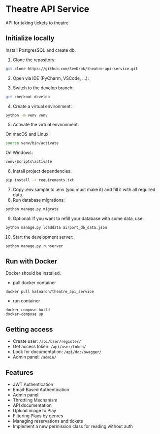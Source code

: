 # Theatre API Service


API for taking tickets to theatre


## Initialize locally
Install PostgresSQL and create db.

1. Clone the repository:
```bash
git clone https://github.com/SevKrok/theatre-api-service.git
```
2. Open via IDE (PyCharm, VSCode, ...):

3. Switch to the develop branch:
```bash
git checkout develop
```
4. Create a virtual environment:
```bash
python -m venv venv
```
5. Activate the virtual environment:

On macOS and Linux:
```bash
source venv/bin/activate
```
On Windows:
```bash
venv\Scripts\activate
```
6. Install project dependencies:
```bash
pip install -r requirements.txt
```
7. Copy .env.sample to .env (you must make it) and fill it with all required data.
8. Run database migrations:
```bash
python manage.py migrate
```
9. Optional: If you want to refill your database with some data, use:
```bash
python manage.py loaddata airport_db_data.json
```
10. Start the development server:
```bash
python manage.py runserver
```

## Run with Docker
Docker should be installed.

+ pull docker container
``` 
docker pull kalmaron/theatre_api_service
```
+ run container
```
docker-compose build
docker-compose up
```

## Getting access
* Create user: `/api/user/register/`
* Get access token: `/api/user/token/`
* Look for documentation: `/api/doc/swagger/`
* Admin panel: `/admin/`

## Features
* JWT Authentication
* Email-Based Authentication
* Admin panel
* Throttling Mechanism
* API documentation
* Upload image to Play
* Filtering Plays by genres
* Managing reservations and tickets
* Implement a new permission class for reading without auth
